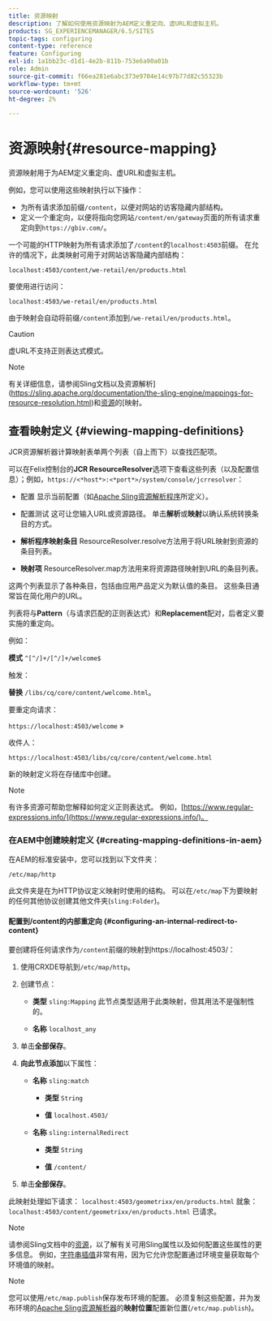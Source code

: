 ```yaml
---
title: 资源映射
description: 了解如何使用资源映射为AEM定义重定向、虚URL和虚拟主机。
products: SG_EXPERIENCEMANAGER/6.5/SITES
topic-tags: configuring
content-type: reference
feature: Configuring
exl-id: 1a1bb23c-d1d1-4e2b-811b-753e6a90a01b
role: Admin
source-git-commit: f66ea281e6abc373e9704e14c97b77d82c55323b
workflow-type: tm+mt
source-wordcount: '526'
ht-degree: 2%

---
```


# 资源映射{#resource-mapping}

资源映射用于为AEM定义重定向、虚URL和虚拟主机。

例如，您可以使用这些映射执行以下操作：

* 为所有请求添加前缀`/content`，以便对网站的访客隐藏内部结构。
* 定义一个重定向，以便将指向您网站`/content/en/gateway`页面的所有请求重定向到`https://gbiv.com/`。

一个可能的HTTP映射为所有请求添加了`/content`的`localhost:4503`前缀。 在允许的情况下，此类映射可用于对网站访客隐藏内部结构：

`localhost:4503/content/we-retail/en/products.html`

要使用进行访问：

`localhost:4503/we-retail/en/products.html`

由于映射会自动将前缀`/content`添加到`/we-retail/en/products.html`。

>[!CAUTION]
>
>虚URL不支持正则表达式模式。

>[!NOTE]
>
>有关详细信息，请参阅Sling文档以及资源解析](https://sling.apache.org/documentation/the-sling-engine/mappings-for-resource-resolution.html)和[资源](https://sling.apache.org/documentation/the-sling-engine/mappings-for-resource-resolution.html)的[映射。

## 查看映射定义 {#viewing-mapping-definitions}

JCR资源解析器计算映射表单两个列表（自上而下）以查找匹配项。

可以在Felix控制台的&#x200B;**JCR ResourceResolver**&#x200B;选项下查看这些列表（以及配置信息）；例如，`https://<*host*>:<*port*>/system/console/jcrresolver`：

* 配置
显示当前配置（如[Apache Sling资源解析程序](/help/overview/seo-and-url-management.md#etc-map)所定义）。

* 配置测试
这可让您输入URL或资源路径。 单击**解析**&#x200B;或&#x200B;**映射**&#x200B;以确认系统转换条目的方式。

* **解析程序映射条目**
ResourceResolver.resolve方法用于将URL映射到资源的条目列表。

* **映射项**
ResourceResolver.map方法用来将资源路径映射到URL的条目列表。

这两个列表显示了各种条目，包括由应用产品定义为默认值的条目。 这些条目通常旨在简化用户的URL。

列表将与&#x200B;**Pattern**（与请求匹配的正则表达式）和&#x200B;**Replacement**&#x200B;配对，后者定义要实施的重定向。

例如：

**模式** `^[^/]+/[^/]+/welcome$`

触发：

**替换** `/libs/cq/core/content/welcome.html`。

要重定向请求：

`https://localhost:4503/welcome` »

收件人：

`https://localhost:4503/libs/cq/core/content/welcome.html`

新的映射定义将在存储库中创建。

>[!NOTE]
>
>有许多资源可帮助您解释如何定义正则表达式。 例如，[https://www.regular-expressions.info/](https://www.regular-expressions.info/)。

### 在AEM中创建映射定义 {#creating-mapping-definitions-in-aem}

在AEM的标准安装中，您可以找到以下文件夹：

`/etc/map/http`

此文件夹是在为HTTP协议定义映射时使用的结构。 可以在`/etc/map`下为要映射的任何其他协议创建其他文件夹(`sling:Folder`)。

#### 配置到/content的内部重定向 {#configuring-an-internal-redirect-to-content}

要创建将任何请求作为`/content`前缀的映射到https://localhost:4503/：

1. 使用CRXDE导航到`/etc/map/http`。

1. 创建节点：

   * **类型** `sling:Mapping`
此节点类型适用于此类映射，但其用法不是强制性的。

   * **名称** `localhost_any`

1. 单击&#x200B;**全部保存**。
1. **向此节点添加**&#x200B;以下属性：

   * **名称** `sling:match`

      * **类型** `String`

      * **值** `localhost.4503/`

   * **名称** `sling:internalRedirect`

      * **类型** `String`

      * **值** `/content/`

1. 单击&#x200B;**全部保存**。

此映射处理如下请求：
`localhost:4503/geometrixx/en/products.html`
就象：
`localhost:4503/content/geometrixx/en/products.html`
已请求。

>[!NOTE]
>
>请参阅Sling文档中的[资源](https://sling.apache.org/documentation/the-sling-engine/mappings-for-resource-resolution.html)，以了解有关可用Sling属性以及如何配置这些属性的更多信息。
>例如，[字符串插值](https://sling.apache.org/documentation/the-sling-engine/mappings-for-resource-resolution.html#string-interpolation-for-etcmap)非常有用，因为它允许您配置通过环境变量获取每个环境值的映射。

>[!NOTE]
>
>您可以使用`/etc/map.publish`保存发布环境的配置。 必须复制这些配置，并为发布环境的[Apache Sling资源解析器](/help/overview/seo-and-url-management.md#etc-map)的&#x200B;**映射位置**&#x200B;配置新位置(`/etc/map.publish`)。
